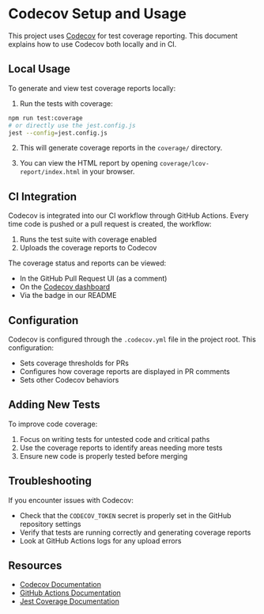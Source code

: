 # Codecov Setup and Usage

This project uses [Codecov](https://codecov.io/) for test coverage reporting. This document explains how to use Codecov both locally and in CI.

## Local Usage

To generate and view test coverage reports locally:

1. Run the tests with coverage:

```sh
npm run test:coverage
# or directly use the jest.config.js
jest --config=jest.config.js
```

2. This will generate coverage reports in the `coverage/` directory.

3. You can view the HTML report by opening `coverage/lcov-report/index.html` in your browser.

## CI Integration

Codecov is integrated into our CI workflow through GitHub Actions. Every time code is pushed or a pull request is created, the workflow:

1. Runs the test suite with coverage enabled
2. Uploads the coverage reports to Codecov

The coverage status and reports can be viewed:

- In the GitHub Pull Request UI (as a comment)
- On the [Codecov dashboard](https://codecov.io/gh/FencingSeniorDesign/client)
- Via the badge in our README

## Configuration

Codecov is configured through the `.codecov.yml` file in the project root. This configuration:

- Sets coverage thresholds for PRs
- Configures how coverage reports are displayed in PR comments
- Sets other Codecov behaviors

## Adding New Tests

To improve code coverage:

1. Focus on writing tests for untested code and critical paths
2. Use the coverage reports to identify areas needing more tests
3. Ensure new code is properly tested before merging

## Troubleshooting

If you encounter issues with Codecov:

- Check that the `CODECOV_TOKEN` secret is properly set in the GitHub repository settings
- Verify that tests are running correctly and generating coverage reports
- Look at GitHub Actions logs for any upload errors

## Resources

- [Codecov Documentation](https://docs.codecov.io/)
- [GitHub Actions Documentation](https://docs.github.com/en/actions)
- [Jest Coverage Documentation](https://jestjs.io/docs/configuration#collectcoveragefrom-array)
